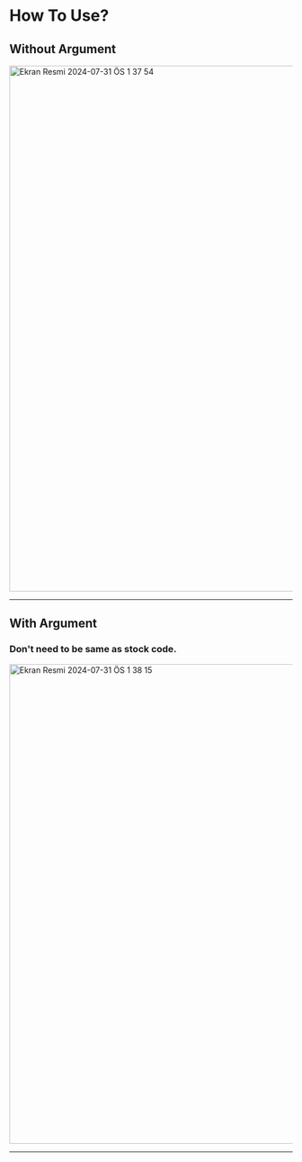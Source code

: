 # How To Use?

## Without Argument

<img width="934" alt="Ekran Resmi 2024-07-31 ÖS 1 37 54" src="https://github.com/user-attachments/assets/8381435c-488e-4ea2-9d83-f3db968e370b">

---
## With Argument
### Don't need to be same as stock code.
<img width="852" alt="Ekran Resmi 2024-07-31 ÖS 1 38 15" src="https://github.com/user-attachments/assets/dcc979af-cb97-44e3-ba97-807374b4f429">

___
